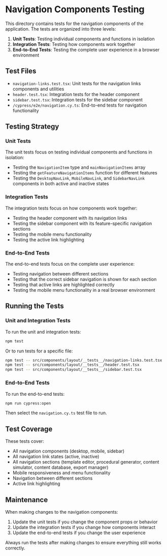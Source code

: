 # Navigation Components Testing

This directory contains tests for the navigation components of the application. The tests are organized into three levels:

1. **Unit Tests**: Testing individual components and functions in isolation
2. **Integration Tests**: Testing how components work together
3. **End-to-End Tests**: Testing the complete user experience in a browser environment

## Test Files

- `navigation-links.test.tsx`: Unit tests for the navigation links components and utilities
- `header.test.tsx`: Integration tests for the header component
- `sidebar.test.tsx`: Integration tests for the sidebar component
- `/cypress/e2e/navigation.cy.ts`: End-to-end tests for navigation functionality

## Testing Strategy

### Unit Tests

The unit tests focus on testing individual components and functions in isolation:

- Testing the `NavigationItem` type and `mainNavigationItems` array
- Testing the `getFeatureNavigationItems` function for different features
- Testing the `DesktopNavLink`, `MobileNavLink`, and `SidebarNavLink` components in both active and inactive states

### Integration Tests

The integration tests focus on how components work together:

- Testing the header component with its navigation links
- Testing the sidebar component with its feature-specific navigation sections
- Testing the mobile menu functionality
- Testing the active link highlighting

### End-to-End Tests

The end-to-end tests focus on the complete user experience:

- Testing navigation between different sections
- Testing that the correct sidebar navigation is shown for each section
- Testing that active links are highlighted correctly
- Testing the mobile menu functionality in a real browser environment

## Running the Tests

### Unit and Integration Tests

To run the unit and integration tests:

```bash
npm test
```

Or to run tests for a specific file:

```bash
npm test -- src/components/layout/__tests__/navigation-links.test.tsx
npm test -- src/components/layout/__tests__/header.test.tsx
npm test -- src/components/layout/__tests__/sidebar.test.tsx
```

### End-to-End Tests

To run the end-to-end tests:

```bash
npm run cypress:open
```

Then select the `navigation.cy.ts` test file to run.

## Test Coverage

These tests cover:

- All navigation components (desktop, mobile, sidebar)
- All navigation link states (active, inactive)
- All navigation sections (template editor, procedural generator, content simulator, content database, export manager)
- Mobile responsiveness and menu functionality
- Navigation between different sections
- Active link highlighting

## Maintenance

When making changes to the navigation components:

1. Update the unit tests if you change the component props or behavior
2. Update the integration tests if you change how components interact
3. Update the end-to-end tests if you change the user experience

Always run the tests after making changes to ensure everything still works correctly.